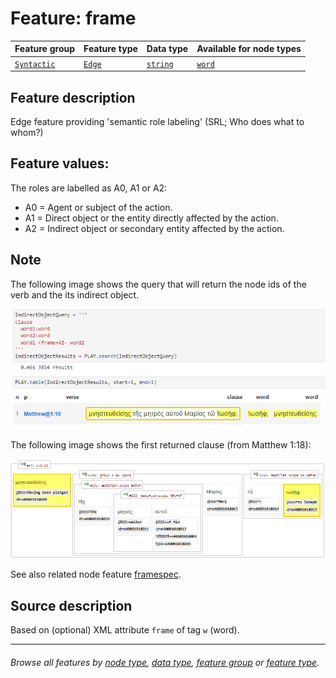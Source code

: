# Feature: frame  <a name="start"></a>

Feature group | Feature type | Data type | Available for node types
---  | --- | --- | ---
[`Syntactic`](featuresbygroup.md#syntactic-features) | [`Edge`](featuresbyfeaturetype.md#edge-features) | [`string`](featuresbydatatype.md#string-datatype)  |  [`word`](featuresbynodetype.md#word-nodes)

## Feature description

Edge feature providing 'semantic role labeling' (SRL; Who does what to whom?) 

## Feature values:

The roles are labelled as A0, A1 or A2:

   * A0 = Agent or subject of the action.
   * A1 = Direct object or the entity directly affected by the action.
   * A2 = Indirect object or secondary entity affected by the action.

## Note

The following image shows the query that will return the node ids of the verb and the its indirect object.

<img src="images/indirectobjectquery.png" width="600">

The following image shows the first returned clause (from Matthew 1:18):

<img src="images/indirectobjecttree.png" width="600">

See also related node feature [framespec](framespec.md#start).

## Source description

Based on (optional) XML attribute `frame` of tag `w` (word).

---
###### *Browse all features by [node type](featuresbynodetype.md#start), [data type](featuresbydatatype.md#start), [feature group](featuresbygroup.md#start) or [feature type](featuresbyfeaturetype.md#start).*

